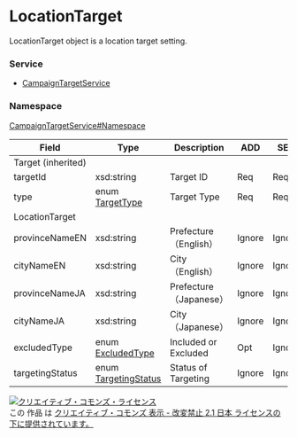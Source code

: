 # LocationTarget
LocationTarget object is a location target setting.
### Service
+ [CampaignTargetService](../../services/CampaignTargetService.md)

### Namespace
[CampaignTargetService#Namespace](../../services/CampaignTargetService.md#namespace)

| Field | Type | Description | ADD | SET | REMOVE | 
|---|---|---|---|---|---|
| Target (inherited)||||||
| targetId| xsd:string| Target ID| Req| Req| Req |
| type| enum <a href="TargetType.md">TargetType</a>| Target Type| Req| Req| Req |
| LocationTarget||||||
| provinceNameEN| xsd:string| Prefecture（English）| Ignore| Ignore| Ignore |
| cityNameEN| xsd:string| City （English）| Ignore| Ignore| Ignore |
| provinceNameJA| xsd:string| Prefecture（Japanese）| Ignore| Ignore| Ignore |
| cityNameJA| xsd:string| City （Japanese）| Ignore| Ignore| Ignore |
| excludedType| enum <a href="ExcludedType.md">ExcludedType</a>| Included or Excluded| Opt| Ignore| Ignore |
| targetingStatus| enum <a href="TargetingStatus.md">TargetingStatus</a>| Status of Targeting| Ignore| Ignore| Ignore |

<a rel="license" href="http://creativecommons.org/licenses/by-nd/2.1/jp/"><img alt="クリエイティブ・コモンズ・ライセンス" style="border-width:0" src="https://i.creativecommons.org/l/by-nd/2.1/jp/88x31.png" /></a><br />この 作品 は <a rel="license" href="http://creativecommons.org/licenses/by-nd/2.1/jp/">クリエイティブ・コモンズ 表示 - 改変禁止 2.1 日本 ライセンスの下に提供されています。</a>
